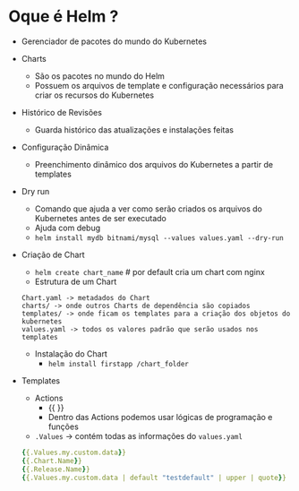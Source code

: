 # Oque é Helm ?

- Gerenciador de pacotes do mundo do Kubernetes

- Charts
    - São os pacotes no mundo do Helm
    - Possuem os arquivos de template e configuração necessários para criar os recursos do Kubernetes

- Histórico de Revisões
    - Guarda histórico das atualizações e instalações feitas

- Configuração Dinâmica
    - Preenchimento dinâmico dos arquivos do Kubernetes a partir de templates

- Dry run
    - Comando que ajuda a ver como serão criados os arquivos do Kubernetes antes de ser executado
    - Ajuda com debug
    - `helm install mydb bitnami/mysql --values values.yaml --dry-run`

- Criação de Chart
    - `helm create chart_name` # por default cria um chart com nginx
    - Estrutura de um Chart
    ```
    Chart.yaml -> metadados do Chart
    charts/ -> onde outros Charts de dependência são copiados
    templates/ -> onde ficam os templates para a criação dos objetos do kubernetes
    values.yaml -> todos os valores padrão que serão usados nos templates
    ```
    - Instalação do Chart
        - `helm install firstapp /chart_folder`

- Templates
    - Actions
        - {{ }}
        - Dentro das Actions podemos usar lógicas de programação e funções
    - `.Values` -> contém todas as informações do `values.yaml`
    ```yaml
    {{.Values.my.custom.data}}
    {{.Chart.Name}}
    {{.Release.Name}}
    {{.Values.my.custom.data | default "testdefault" | upper | quote}}
    ```
